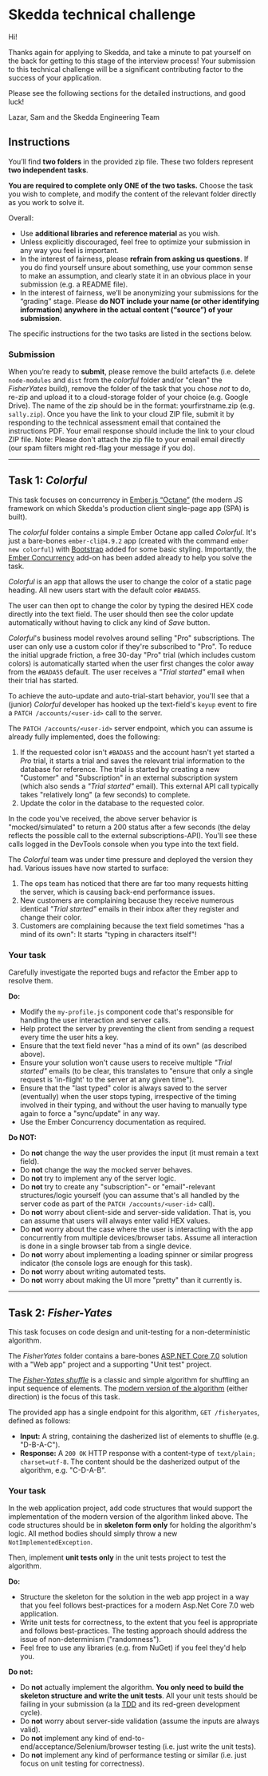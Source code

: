 # Skedda technical challenge

Hi!

Thanks again for applying to Skedda, and take a minute to pat yourself on the back for getting to this stage of the interview process! Your submission to this technical challenge will be a significant contributing factor to the success of your application.

Please see the following sections for the detailed instructions, and good luck!

Lazar, Sam and the Skedda Engineering Team

## Instructions

You’ll find **two folders** in the provided zip file. These two folders represent **two independent tasks**. 

**You are required to complete only ONE of the two tasks.** Choose the task you wish to complete, and modify the content of the relevant folder directly as you work to solve it.

Overall:
* Use **additional libraries and reference material** as you wish.
* Unless explicitly discouraged, feel free to optimize your submission in any way you feel is important.
* In the interest of fairness, please **refrain from asking us questions**. If you do find yourself unsure about something, use your common sense to make an assumption, and clearly state it in an obvious place in your submission (e.g. a README file).
* In the interest of fairness, we’ll be anonymizing your submissions for the “grading” stage. Please **do NOT include your name (or other identifying information) anywhere in the actual content (“source”) of your submission**.

The specific instructions for the two tasks are listed in the sections below.

### Submission

When you’re ready to **submit**, please remove the build artefacts (i.e. delete `node-modules` and `dist` from the *colorful* folder and/or "clean" the *FisherYates* build), remove the folder of the task that you chose *not* to do, re-zip and upload it to a cloud-storage folder of your choice (e.g. Google Drive). The name of the zip should be in the format: yourfirstname.zip (e.g. `sally.zip`). Once you have the link to your cloud ZIP file, submit it by responding to the technical assessment email that contained the instructions PDF. Your email response should include the link to your cloud ZIP file. Note: Please don't attach the zip file to your email email directly (our spam filters might red-flag your message if you do).

---

## Task 1: *Colorful*

This task focuses on concurrency in [Ember.js “Octane”](https://emberjs.com/) (the modern JS framework on which Skedda's production client single-page app (SPA) is built).

The *colorful* folder contains a simple Ember Octane app called *Colorful*. It's just a bare-bones `ember-cli@4.9.2` app (created with the command `ember new colorful`) with [Bootstrap](https://getbootstrap.com/) added for some basic styling. Importantly, the [Ember Concurrency](http://ember-concurrency.com/docs/introduction/) add-on has been added already to help you solve the task.

*Colorful* is an app that allows the user to change the color of a static page heading. All new users start with the default color `#BADA55`.

The user can then opt to change the color by typing the desired HEX code directly into the text field. The user should then see the color update automatically without having to click any kind of *Save* button. 

*Colorful*'s business model revolves around selling "Pro" subscriptions. The user can only use a custom color if they're subscribed to "Pro". To reduce the initial upgrade friction, a free 30-day "Pro" trial (which includes custom colors) is automatically started when the user first changes the color away from the `#BADA55` default. The user receives a *"Trial started"* email when their trial has started.

To achieve the auto-update and auto-trial-start behavior, you'll see that a (junior) *Colorful* developer has hooked up the text-field's `keyup` event to fire a `PATCH /accounts/<user-id>` call to the server. 

The `PATCH /accounts/<user-id>` server endpoint, which you can assume is already fully implemented, does the following:
1. If the requested color isn't `#BADA55` and the account hasn't yet started a *Pro* trial, it starts a trial and saves the relevant trial information to the database for reference. The trial is started by creating a new "Customer" and "Subscription" in an external subscription system (which also sends a *"Trial started"* email). This external API call typically takes "relatively long" (a few seconds) to complete.
2. Update the color in the database to the requested color.

In the code you've received, the above server behavior is "mocked/simulated" to return a 200 status after a few seconds (the delay reflects the possible call to the external subscriptions-API). You'll see these calls logged in the DevTools console when you type into the text field.

The *Colorful* team was under time pressure and deployed the version they had. Various issues have now started to surface:
1. The ops team has noticed that there are far too many requests hitting the server, which is causing back-end performance issues.
2. New customers are complaining because they receive numerous identical *"Trial started"* emails in their inbox after they register and change their color.
3. Customers are complaining because the text field sometimes "has a mind of its own": It starts "typing in characters itself"! 

### Your task

Carefully investigate the reported bugs and refactor the Ember app to resolve them.

**Do:**
* Modify the `my-profile.js` component code that's responsible for handling the user interaction and server calls.
* Help protect the server by preventing the client from sending a request every time the user hits a key.
* Ensure that the text field never "has a mind of its own" (as described above).
* Ensure your solution won't cause users to receive multiple *"Trial started"* emails (to be clear, this translates to "ensure that only a single request is 'in-flight' to the server at any given time").
* Ensure that the "last typed" color is always saved to the server (eventually) when the user stops typing, irrespective of the timing involved in their typing, and without the user having to manually type again to force a "sync/update" in any way.
* Use the Ember Concurrency documentation as required.

**Do NOT:**
* Do **not** change the way the user provides the input (it must remain a text field).
* Do **not** change the way the mocked server behaves.
* Do **not** try to implement any of the server logic.
* Do **not** try to create any "subscription"- or "email"-relevant structures/logic yourself (you can assume that's all handled by the server code as part of the `PATCH /accounts/<user-id>` call).
* Do **not** worry about client-side and server-side validation. That is, you can assume that users will always enter valid HEX values.
* Do **not** worry about the case where the user is interacting with the app concurrently from multiple devices/browser tabs. Assume all interaction is done in a single browser tab from a single device.
* Do **not** worry about implementing a loading spinner or similar progress indicator (the console logs are enough for this task).
* Do **not** worry about writing automated tests.
* Do **not** worry about making the UI more "pretty" than it currently is.

---

## Task 2: *Fisher-Yates*

This task focuses on code design and unit-testing for a non-deterministic algorithm.

The *FisherYates* folder contains a bare-bones [ASP.NET Core 7.0](https://learn.microsoft.com/en-us/aspnet/core/getting-started/?view=aspnetcore-7.0&tabs=windows) solution with a "Web app" project and a supporting "Unit test" project. 

The [*Fisher-Yates shuffle*](https://en.wikipedia.org/wiki/Fisher%E2%80%93Yates_shuffle) is a classic and simple algorithm for shuffling an input sequence of elements. The  [modern version of the algorithm](https://en.wikipedia.org/wiki/Fisher%E2%80%93Yates_shuffle#The_modern_algorithm) (either direction) is the focus of this task.

The provided app has a single endpoint for this algorithm, `GET /fisheryates`, defined as follows:

* **Input:** A string, containing the dasherized list of elements to shuffle (e.g. "D-B-A-C").
* **Response:** A `200 OK` HTTP response with a content-type of `text/plain; charset=utf-8`. The content should be the dasherized output of the algorithm, e.g. "C-D-A-B".

### Your task

In the web application project, add code structures that would support the implementation of the modern version of the algorithm linked above. The code structures should be in **skeleton form only** for holding the algorithm's logic. All method bodies should simply throw a new `NotImplementedException`. 

Then, implement **unit tests only** in the unit tests project to test the algorithm.

**Do:**
* Structure the skeleton for the solution in the web app project in a way that you feel follows best-practices for a modern Asp.Net Core 7.0 web application.
* Write unit tests for correctness, to the extent that you feel is appropriate and follows best-practices. The testing approach should address the issue of non-determinism ("randomness").
* Feel free to use any libraries (e.g. from NuGet) if you feel they'd help you.

**Do not:**
* Do **not** actually implement the algorithm. **You only need to build the skeleton structure and write the unit tests**. All your unit tests should be failing in your submission (a la [TDD](https://en.wikipedia.org/wiki/Test-driven_development) and its red-green development cycle).
* Do **not** worry about server-side validation (assume the inputs are always valid).
* Do **not** implement any kind of end-to-end/acceptance/Selenium/browser testing (i.e. just write the unit tests).
* Do **not** implement any kind of performance testing or similar (i.e. just focus on unit testing for correctness).